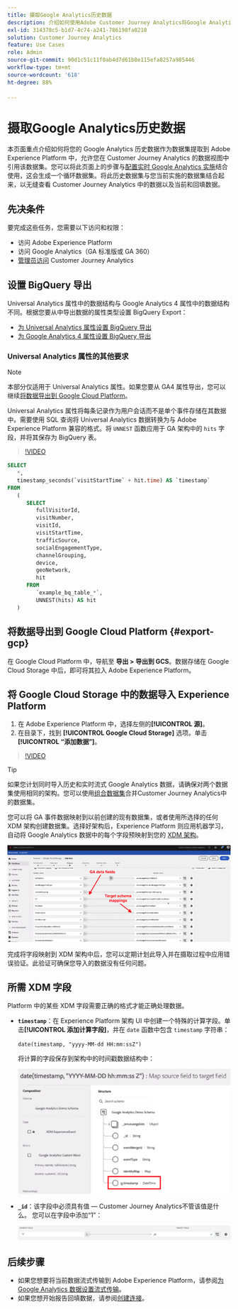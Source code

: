 ```yaml
---
title: 摄取Google Analytics历史数据
description: 介绍如何使用Adobe Customer Journey Analytics将Google Analytics数据摄取到Adobe Experience Platform。
exl-id: 314378c5-b1d7-4c74-a241-786198fa0218
solution: Customer Journey Analytics
feature: Use Cases
role: Admin
source-git-commit: 90d1c51c11f0ab4d7d61b8e115efa8257a985446
workflow-type: tm+mt
source-wordcount: '618'
ht-degree: 88%

---
```



# 摄取Google Analytics历史数据

本页面重点介绍如何将您的 Google Analytics 历史数据作为数据集提取到 Adobe Experience Platform 中，允许您在 Customer Journey Analytics 的数据视图中引用该数据集。您可以将此页面上的步骤与[配置实时 Google Analytics 实施](streaming.md)结合使用，这会生成一个循环数据集。将此历史数据集与您当前实施的数据集结合起来，以无缝查看 Customer Journey Analytics 中的数据以及当前和回填数据。

## 先决条件

要完成这些任务，您需要以下访问和权限：

* 访问 Adobe Experience Platform
* 访问 Google Analytics（GA 标准版或 GA 360）
* [管理员访问](/help/technotes/access-control.md) Customer Journey Analytics

## 设置 BigQuery 导出

Universal Analytics 属性中的数据结构与 Google Analytics 4 属性中的数据结构不同。根据您要从中导出数据的属性类型设置 BigQuery Export：

* [为 Universal Analytics 属性设置 BigQuery 导出](https://support.google.com/analytics/answer/3416092)
* [为 Google Analytics 4 属性设置 BigQuery 导出](https://support.google.com/analytics/answer/9823238)

### Universal Analytics 属性的其他要求

>[!NOTE]
>
>本部分仅适用于 Universal Analytics 属性。如果您要从 GA4 属性导出，您可以继续[将数据导出到 Google Cloud Platform](#export-gcp)。

Universal Analytics 属性将每条记录作为用户会话而不是单个事件存储在其数据中。需要使用 SQL 查询将 Universal Analytics 数据转换为与 Adobe Experience Platform 兼容的格式。将 `UNNEST` 函数应用于 GA 架构中的 `hits` 字段，并将其保存为 BigQuery 表。

>[!VIDEO](https://video.tv.adobe.com/v/332634)

```sql
SELECT
   *,
   timestamp_seconds(`visitStartTime` + hit.time) AS `timestamp` 
FROM
   (
      SELECT
         fullVisitorId,
         visitNumber,
         visitId,
         visitStartTime,
         trafficSource,
         socialEngagementType,
         channelGrouping,
         device,
         geoNetwork,
         hit 
      FROM
         `example_bq_table_*`,
         UNNEST(hits) AS hit 
   )
```

## 将数据导出到 Google Cloud Platform {#export-gcp}

在 Google Cloud Platform 中，导航至 **导出 > 导出到 GCS**。数据存储在 Google Cloud Storage 中后，即可将其拉入 Adobe Experience Platform。

## 将 Google Cloud Storage 中的数据导入 Experience Platform

1. 在 Adobe Experience Platform 中，选择左侧的&#x200B;**[!UICONTROL 源]**。
1. 在目录下，找到 **[!UICONTROL Google Cloud Storage]** 选项。单击&#x200B;**[!UICONTROL “添加数据”]**。

>[!VIDEO](https://video.tv.adobe.com/v/332676)

>[!TIP]
>
>如果您计划同时导入历史和实时流式 Google Analytics 数据，请确保对两个数据集使用相同的架构。您可以使用[组合数据集](/help/connections/combined-dataset.md)合并Customer Journey Analytics中的数据集。

您可以将 GA 事件数据映射到以前创建的现有数据集，或者使用所选择的任何 XDM 架构创建数据集。选择好架构后，Experience Platform 则应用机器学习，自动将 Google Analytics 数据中的每个字段预映射到您的 [XDM 架构](https://experienceleague.adobe.com/docs/experience-platform/xdm/home.html#ui)。

![突出显示GA数据字段和Target架构映射的架构映射](../assets/schema-map.png)

完成将字段映射到 XDM 架构中后，您可以定期计划此导入并在摄取过程中应用错误验证。此验证可确保您导入的数据没有任何问题。

## 所需 XDM 字段

Platform 中的某些 XDM 字段需要正确的格式才能正确处理数据。

* **`timestamp`**：在 Experience Platform 架构 UI 中创建一个特殊的计算字段。单击&#x200B;**[!UICONTROL 添加计算字段]**，并在 `date` 函数中包含 `timestamp` 字符串：

  `date(timestamp, "yyyy-MM-dd HH:mm:ssZ")`

  将计算的字段保存到架构中的时间戳数据结构中：

  ![时间戳](../assets/timestamp.png)

* **`_id`**：该字段中必须具有值 — Customer Journey Analytics不管该值是什么。 您可以在字段中添加“1”：

  ![ID](../assets/_id.png)

## 后续步骤

* 如果您想要将当前数据流式传输到 Adobe Experience Platform，请参阅[为 Google Analytics 数据设置流式传输](streaming.md)。
* 如果您想开始报告回填数据，请参阅[创建连接](/help/connections/create-connection.md)。
